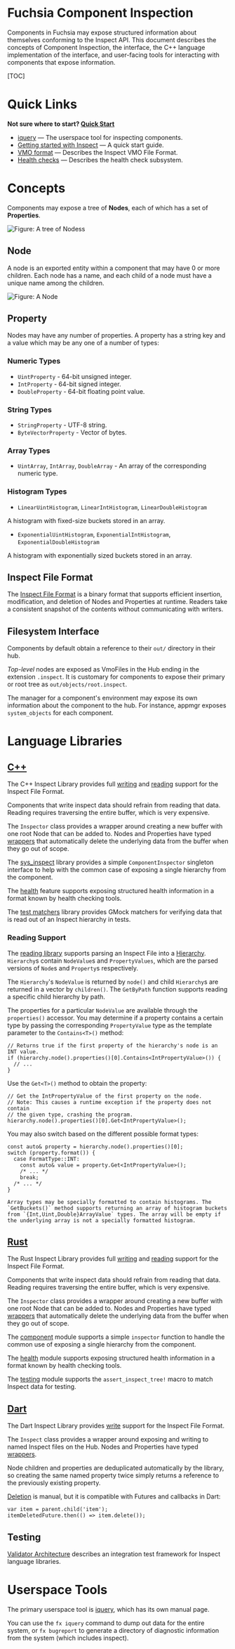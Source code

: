 Fuchsia Component Inspection
=====

Components in Fuchsia may expose structured information about themselves
conforming to the Inspect API. This document describes the concepts of
Component Inspection, the interface, the C++ language implementation
of the interface, and user-facing tools for interacting with components
that expose information.

[TOC]

# Quick Links

**Not sure where to start? [Quick Start](quickstart.md)**

* [iquery](iquery.md) &mdash; The userspace tool for inspecting components.
* [Getting started with Inspect](gsw-inspect.md) &mdash; A quick start guide.
* [VMO format](vmo-format/README.md) &mdash; Describes the Inspect VMO File Format.
* [Health checks](health.md) &mdash; Describes the health check subsystem.

# Concepts

Components may expose a tree of **Nodes**, each of which has a set of
**Properties**.

![Figure: A tree of **Nodes**s](tree.png)

## Node

A node is an exported entity within a component that may have 0 or
more children. Each node has a name, and each child of a node
must have a unique name among the children.

![Figure: A **Node**](node.png)

## Property

Nodes may have any number of properties. A property has a string key and a value
which may be any one of a number of types:

### Numeric Types

- `UintProperty` - 64-bit unsigned integer.
- `IntProperty` - 64-bit signed integer.
- `DoubleProperty` - 64-bit floating point value.

### String Types

- `StringProperty` - UTF-8 string.
- `ByteVectorProperty` - Vector of bytes.

### Array Types

- `UintArray`, `IntArray`, `DoubleArray` - An array of the corresponding numeric type.

### Histogram Types

- `LinearUintHistogram`, `LinearIntHistogram`, `LinearDoubleHistogram`

A histogram with fixed-size buckets stored in an array.

- `ExponentialUintHistogram`, `ExponentialIntHistogram`, `ExponentialDoubleHistogram`

A histogram with exponentially sized buckets stored in an array.

## Inspect File Format

The [Inspect File Format](vmo-format/README.md) is a binary format
that supports efficient insertion, modification, and deletion of Nodes and
Properties at runtime. Readers take a consistent snapshot of the contents
without communicating with writers.

## Filesystem Interface

Components by default obtain a reference to their `out/` directory in
their hub.

*Top-level* nodes are exposed as VmoFiles in the Hub ending in the extension `.inspect`.
It is customary for components to expose their primary or root tree as
`out/objects/root.inspect`.

The manager for a component's environment may expose its own information
about the component to the hub. For instance, appmgr exposes
`system_objects` for each component.

# Language Libraries

## [C++](/zircon/system/ulib/inspect)

The C++ Inspect Library provides full [writing][cpp-1] and
[reading][cpp-2] support for the Inspect File Format.

Components that write inspect data should refrain from reading that data.
Reading requires traversing the entire buffer, which is very expensive.

The `Inspector` class provides a wrapper around creating a new buffer
with one root Node that can be added to. Nodes and Properties have typed
[wrappers][cpp-3] that automatically delete the underlying data from the
buffer when they go out of scope.

The [sys\_inspect][cpp-4] library provides a simple `ComponentInspector`
singleton interface to help with the common case of exposing a single
hierarchy from the component.

The [health][cpp-5] feature supports exposing structured health information
in a format known by health checking tools.

The [test matchers][cpp-6] library provides GMock matchers for verifying
data that is read out of an Inspect hierarchy in tests.

[cpp-1]: /zircon/system/ulib/inspect/include/lib/inspect/cpp/inspect.h
[cpp-2]: /zircon/system/ulib/inspect/include/lib/inspect/cpp/reader.h
[cpp-3]: /zircon/system/ulib/inspect/include/lib/inspect/cpp/vmo/types.h
[cpp-4]: /sdk/lib/sys/inspect
[cpp-5]: /zircon/system/ulib/inspect/include/lib/inspect/cpp/health.h
[cpp-6]: /sdk/lib/inspect/testing

### Reading Support

The [reading library][cpp-reading-1] supports parsing an Inspect File
into a [Hierarchy][cpp-reading-2]. `Hierarchy`s contain `NodeValue`s
and `PropertyValues`, which are the parsed versions of `Node`s and
`Property`s respectively.

The `Hierarchy`'s `NodeValue` is returned by `node()` and child
`Hierarchy`s are returned in a vector by `children()`. The `GetByPath`
function supports reading a specific child hierarchy by path.

The properties for a particular `NodeValue` are available through the
`properties()` accessor. You may determine if a property contains a
certain type by passing the corresponding `PropertyValue` type as the
template parameter to the `Contains<T>()` method:

```
// Returns true if the first property of the hierarchy's node is an INT value.
if (hierarchy.node().properties()[0].Contains<IntPropertyValue>()) {
  // ...
}
```

Use the `Get<T>()` method to obtain the property:

```
// Get the IntPropertyValue of the first property on the node.
// Note: This causes a runtime exception if the property does not contain
// the given type, crashing the program.
hierarchy.node().properties()[0].Get<IntPropertyValue>();
```

You may also switch based on the different possible format types:

```
const auto& property = hierarchy.node().properties()[0];
switch (property.format()) {
  case FormatType::INT:
    const auto& value = property.Get<IntPropertyValue>();
    /* ... */
    break;
  /* ... */
}

Array types may be specially formatted to contain histograms. The
`GetBuckets()` method supports returning an array of histogram buckets
from `{Int,Uint,Double}ArrayValue` types. The array will be empty if
the underlying array is not a specially formatted histogram.
```


[cpp-reading-1]: /zircon/system/ulib/inspect/include/lib/inspect/cpp/reader.h
[cpp-reading-2]: /zircon/system/ulib/inspect/include/lib/inspect/cpp/hierarchy.h

## [Rust](/src/lib/inspect/rust/fuchsia-inspect)

The Rust Inspect Library provides full [writing][rust-1] and
[reading][rust-2] support for the Inspect File Format.

Components that write inspect data should refrain from reading that data.
Reading requires traversing the entire buffer, which is very expensive.

The `Inspector` class provides a wrapper around creating a new buffer
with one root Node that can be added to. Nodes and Properties have typed
[wrappers][rust-3] that automatically delete the underlying data from the
buffer when they go out of scope.

The [component][rust-4] module supports a simple `inspector` function to
handle the common use of exposing a single hierarchy from the component.

The [health][rust-5] module supports exposing structured health information
in a format known by health checking tools.

The [testing][rust-6] module supports the `assert_inspect_tree!` macro to
match Inspect data for testing.

[rust-1]: https://fuchsia-docs.firebaseapp.com/rust/fuchsia_inspect/struct.Inspector.html
[rust-2]: https://fuchsia-docs.firebaseapp.com/rust/fuchsia_inspect/reader/index.html
[rust-3]: https://fuchsia-docs.firebaseapp.com/rust/fuchsia_inspect/index.html
[rust-4]: https://fuchsia-docs.firebaseapp.com/rust/fuchsia_inspect/component/index.html
[rust-5]: https://fuchsia-docs.firebaseapp.com/rust/fuchsia_inspect/health/index.html
[rust-6]: https://fuchsia-docs.firebaseapp.com/rust/fuchsia_inspect/testing/index.html

## [Dart](https://fuchsia.googlesource.com/topaz/+/refs/heads/master/public/dart/fuchsia_inspect/)

The Dart Inspect Library provides [write][dart-1] support for the Inspect File Format.

The `Inspect` class provides a wrapper around exposing and writing
to named Inspect files on the Hub.  Nodes and Properties have typed
[wrappers][dart-2].

Node children and properties are deduplicated automatically by the
library, so creating the same named property twice simply returns a
reference to the previously existing property.

[Deletion][dart-3] is manual, but it is compatible with Futures and callbacks in Dart:

```
var item = parent.child('item');
itemDeletedFuture.then(() => item.delete());
```

[dart-1]: https://fuchsia-docs.firebaseapp.com/dart/package-fuchsia_inspect_inspect/Inspect-class.html
[dart-2]: https://fuchsia-docs.firebaseapp.com/dart/package-fuchsia_inspect_inspect/package-fuchsia_inspect_inspect-library.html
[dart-3]: https://fuchsia-docs.firebaseapp.com/dart/package-fuchsia_inspect_inspect/Node/delete.html

## Testing

[Validator Architecture](/docs/development/inspect/validator/README.md)
describes an integration test framework for Inspect language libraries.

# Userspace Tools

The primary userspace tool is [iquery](iquery.md), which has its own
manual page.

You can use the `fx iquery` command to dump out data for the entire
system, or `fx bugreport` to generate a directory of diagnostic
information from the system (which includes inspect).
